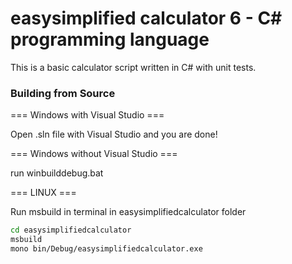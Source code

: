 
# easysimplified calculator 6 - C# programming language

This is a basic calculator script written in C# with unit tests.

### Building from Source

=== Windows with Visual Studio ===

Open .sln file with Visual Studio and you are done!

=== Windows without Visual Studio ===

run winbuilddebug.bat

=== LINUX ===

Run msbuild in terminal in easysimplifiedcalculator folder
```bash
cd easysimplifiedcalculator
msbuild
mono bin/Debug/easysimplifiedcalculator.exe
```
